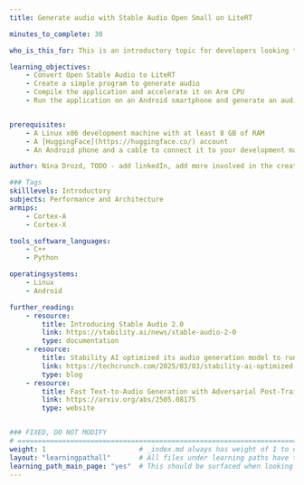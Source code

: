 ```yaml
---
title: Generate audio with Stable Audio Open Small on LiteRT

minutes_to_complete: 30

who_is_this_for: This is an introductory topic for developers looking to deploy Stability AI's Open Stable Audio text-to-audio model on LiteRT (Lite Runtime) using an Android device.

learning_objectives:
    - Convert Open Stable Audio to LiteRT
    - Create a simple program to generate audio
    - Compile the application and accelerate it on Arm CPU
    - Run the application on an Android smartphone and generate an audio snippet


prerequisites:
    - A Linux x86 development machine with at least 8 GB of RAM
    - A [HuggingFace](https://huggingface.co/) account
    - An Android phone and a cable to connect it to your development machine

author: Nina Drozd, TODO - add linkedIn, add more involved in the creation?

### Tags
skilllevels: Introductory
subjects: Performance and Architecture
armips:
    - Cortex-A
    - Cortex-X

tools_software_languages:
    - C++
    - Python

operatingsystems:
    - Linux
    - Android

further_reading:
    - resource:
        title: Introducing Stable Audio 2.0
        link: https://stability.ai/news/stable-audio-2-0
        type: documentation
    - resource:
        title: Stability AI optimized its audio generation model to run on Arm chips
        link: https://techcrunch.com/2025/03/03/stability-ai-optimized-its-audio-generation-model-to-run-on-arm-chips/
        type: blog
    - resource:
        title: Fast Text-to-Audio Generation with Adversarial Post-Training
        link: https://arxiv.org/abs/2505.08175
        type: website


### FIXED, DO NOT MODIFY
# ================================================================================
weight: 1                       # _index.md always has weight of 1 to order correctly
layout: "learningpathall"       # All files under learning paths have this same wrapper
learning_path_main_page: "yes"  # This should be surfaced when looking for related content. Only set for _index.md of learning path content.
---
```

